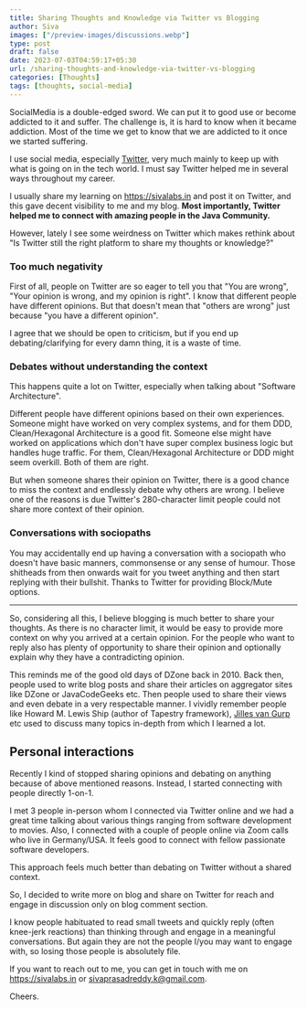 ```yaml
---
title: Sharing Thoughts and Knowledge via Twitter vs Blogging
author: Siva
images: ["/preview-images/discussions.webp"]
type: post
draft: false
date: 2023-07-03T04:59:17+05:30
url: /sharing-thoughts-and-knowledge-via-twitter-vs-blogging
categories: [Thoughts]
tags: [thoughts, social-media]
---
```


SocialMedia is a double-edged sword. We can put it to good use or become addicted to it and suffer.
The challenge is, it is hard to know when it became addiction. 
Most of the time we get to know that we are addicted to it once we started suffering.

I use social media, especially [Twitter](https://twitter.com/sivalabs), very much mainly to keep up with what is going on in the tech world.
I must say Twitter helped me in several ways throughout my career.

I usually share my learning on https://sivalabs.in and post it on Twitter, and this gave decent visibility to me and my blog.
**Most importantly, Twitter helped me to connect with amazing people in the Java Community.**

However, lately I see some weirdness on Twitter which makes rethink about "Is Twitter still the right platform to share my thoughts or knowledge?"

### Too much negativity
First of all, people on Twitter are so eager to tell you that "You are wrong", "Your opinion is wrong, and my opinion is right".
I know that different people have different opinions. But that doesn't mean that "others are wrong" just because "you have a different opinion".

I agree that we should be open to criticism, but if you end up debating/clarifying for every damn thing, it is a waste of time.

### Debates without understanding the context
This happens quite a lot on Twitter, especially when talking about "Software Architecture".

Different people have different opinions based on their own experiences.
Someone might have worked on very complex systems, and for them DDD, Clean/Hexagonal Architecture is a good fit.
Someone else might have worked on applications which don't have super complex business logic but handles huge traffic.
For them, Clean/Hexagonal Architecture or DDD might seem overkill. Both of them are right.

But when someone shares their opinion on Twitter, there is a good chance to miss the context and endlessly debate why others are wrong.
I believe one of the reasons is due Twitter's 280-character limit people could not share more context of their opinion.

### Conversations with sociopaths
You may accidentally end up having a conversation with a sociopath who doesn't have basic manners, commonsense or any sense of humour.
Those shitheads from then onwards wait for you tweet anything and then start replying with their bullshit.
Thanks to Twitter for providing Block/Mute options.

----------------------------------------

So, considering all this, I believe blogging is much better to share your thoughts.
As there is no character limit, it would be easy to provide more context on why you arrived at a certain opinion.
For the people who want to reply also has plenty of opportunity to share their opinion and optionally explain why they have a contradicting opinion.

This reminds me of the good old days of DZone back in 2010.
Back then, people used to write blog posts and share their articles on aggregator sites like DZone or JavaCodeGeeks etc.
Then people used to share their views and even debate in a very respectable manner.
I vividly remember people like Howard M. Lewis Ship (author of Tapestry framework), [Jilles van Gurp](https://dev.to/jillesvangurp) etc used to discuss many topics in-depth from which I learned a lot.

## Personal interactions
Recently I kind of stopped sharing opinions and debating on anything because of above mentioned reasons.
Instead, I started connecting with people directly 1-on-1.

I met 3 people in-person whom I connected via Twitter online and we had a great time talking about various things ranging from software development to movies.
Also, I connected with a couple of people online via Zoom calls who live in Germany/USA. It feels good to connect with fellow passionate software developers.

This approach feels much better than debating on Twitter without a shared context.

So, I decided to write more on blog and share on Twitter for reach and engage in discussion only on blog comment section.

I know people habituated to read small tweets and quickly reply (often knee-jerk reactions) than thinking through and engage in a meaningful conversations.
But again they are not the people I/you may want to engage with, so losing those people is absolutely file.

If you want to reach out to me, you can get in touch with me on https://sivalabs.in or sivaprasadreddy.k@gmail.com.

Cheers.

